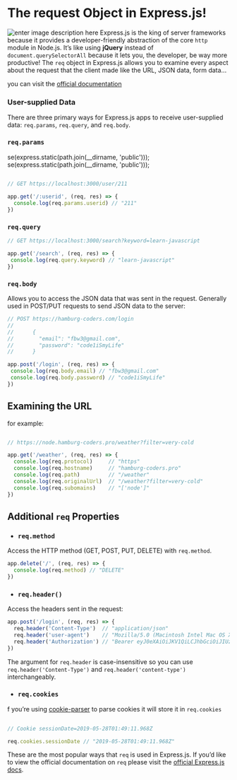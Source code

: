 #  The request Object in Express.js!
![enter image description here](https://scotch-res.cloudinary.com/image/upload/w_1050,q_auto:good,f_auto/media/https://scotch.io/wp-content/uploads/2014/11/node-express-sendfile.png)
Express.js is the king of server frameworks because it provides a developer-friendly abstraction of the core `http` module in Node.js. It’s like using **jQuery** instead of `document.querySelectorAll` because it lets you, the developer, be way more productive!
The `req` object in Express.js allows you to examine every aspect about the request that the client made  like the URL,  JSON data, form data...

you can visit the [official documentation](https://expressjs.com/en/api.html#req)

### User-supplied Data
There are three primary ways for Express.js apps to receive user-supplied data: `req.params`, `req.query`, and `req.body`.

 

  ### `req.params`
 se(express.static(path.join(__dirname, 'public')));
se(express.static(path.join(__dirname, 'public')));

``` javascript
    
// GET https://localhost:3000/user/211

app.get('/:userid', (req, res) => {
  console.log(req.params.userid) // "211"
})
```

 ### `req.query`
 ``` javascript
// GET https://localhost:3000/search?keyword=learn-javascript

app.get('/search', (req, res) => {
  console.log(req.query.keyword) // "learn-javascript"
})
```
### `req.body`
Allows you to access the JSON data that was sent in the request. Generally used in POST/PUT requests to send  JSON data to the server:
 ``` javascript
// POST https://hamburg-coders.com/login
//
//      {
//        "email": "fbw3@gmail.com",
//        "password": "code1iSmyLife"
//      }

app.post('/login', (req, res) => {
  console.log(req.body.email) // "fbw3@gmail.com"
  console.log(req.body.password) // "code1iSmyLife"
})
```

 ## Examining the URL
 for example: 
``` javascript

// https://node.hamburg-coders.pro/weather?filter=very-cold

app.get('/weather', (req, res) => {
  console.log(req.protocol)     // "https"
  console.log(req.hostname)     // "hamburg-coders.pro"
  console.log(req.path)         // "/weather"
  console.log(req.originalUrl)  // "/weather?filter=very-cold"
  console.log(req.subomains)    // "['node']"
})
```

## Additional `req` Properties

 - ### `req.method`
 Access the HTTP method (GET, POST, PUT, DELETE) with `req.method`.
``` javascript 
app.delete('/', (req, res) => {
  console.log(req.method) // "DELETE"
})
```
 - ### `req.header()`
  Access the headers sent in the request:
``` javascript 
app.post('/login', (req, res) => {
  req.header('Content-Type')  // "application/json"
  req.header('user-agent')    // "Mozilla/5.0 (Macintosh Intel Mac OS X 10_8_5) AppleWebKi..."
  req.header('Authorization') // "Bearer eyJ0eXAiOiJKV1QiLCJhbGciOiJIUzI1NiJ9..."
})
```
The argument for `req.header` is case-insensitive so you can use `req.header('Content-Type')` and `req.header('content-type')` interchangeably.
 - ### `req.cookies`
 f you’re using [cookie-parser](https://github.com/expressjs/cookie-parser) to parse cookies it will store it in `req.cookies`
``` javascript
 
// Cookie sessionDate=2019-05-28T01:49:11.968Z

req.cookies.sessionDate // "2019-05-28T01:49:11.968Z"
```
These are the most popular ways that `req` is used in Express.js. If you’d like to view the official documentation on `req` please visit the [official Express.js docs](https://expressjs.com/en/api.html#req).
